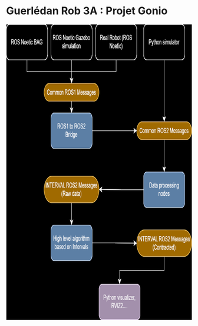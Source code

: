 # Guerlédan Rob 3A : Projet Gonio

<img title="ROS Flow Structure" alt="Alt text" src="gonio_ros_structure.svg" style="height: 800px;">
